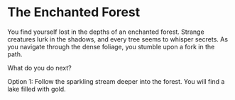 # The Enchanted Forest

You find yourself lost in the depths of an enchanted forest. Strange creatures lurk in the shadows, and every tree seems to whisper secrets. As you navigate through the dense foliage, you stumble upon a fork in the path.

What do you do next?


Option 1: Follow the sparkling stream deeper into the forest. 
You will find a lake filled with gold.